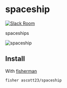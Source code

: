 # spaceship

[![Slack Room][slack-badge]][slack-link]

spaceships

![spaceship]

## Install

With [fisherman]

```
fisher ascott23/spaceship
```

[slack-link]: https://fisherman-wharf.herokuapp.com
[slack-badge]: https://fisherman-wharf.herokuapp.com/badge.svg
[fisherman]: https://github.com/fisherman/fisherman
[spaceship]: https://cloud.githubusercontent.com/assets/10842320/22987527/1108f4f2-f37d-11e6-89ef-85759fa1e393.png
